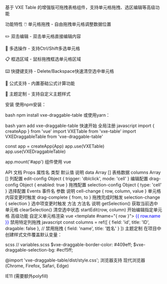 基于 VXE Table 的增强版可拖拽表格组件，支持单元格拖拽、选区编辑等高级功能

功能特性
🖱️ 单元格拖拽 - 自由拖拽单元格调整数据位置

✏️ 双击编辑 - 双击单元格直接编辑内容

🎯 多选操作 - 支持Ctrl/Shift多选单元格

📋 框选区域 - 鼠标拖拽框选单元格区域

⌨️ 快捷键支持 - Delete/Backspace快速清空选中单元格

🔢 公式支持 - 内置基础公式计算功能

🎨 主题定制 - 支持自定义主题样式

安装
使用npm安装：

bash
npm install vxe-draggable-table
或使用yarn：

bash
yarn add vxe-draggable-table
快速开始
全局注册
javascript
import { createApp } from 'vue'
import VXETable from 'vxe-table'
import VXEDraggableTable from 'vxe-draggable-table'

const app = createApp(App)
app.use(VXETable)
app.use(VXEDraggableTable)

app.mount('#app')
组件使用
vue
<template>
  <vxe-draggable-table
    :data="tableData"
    :columns="tableColumns"
    :edit-config="{ trigger: 'dblclick', mode: 'cell' }"
    @cell-change="handleCellChange"
  />
</template>

<script setup>
import { ref } from 'vue'

const tableData = ref([
  { id: 1, name: '张三', age: 25, department: '研发部' },
  { id: 2, name: '李四', age: 30, department: '市场部' }
])

const tableColumns = ref([
  { field: 'id', title: 'ID', width: 80 },
  { field: 'name', title: '姓名', width: 120 },
  { field: 'age', title: '年龄', width: 100 },
  { field: 'department', title: '部门', width: 200 }
])

const handleCellChange = ({ row, column, value }) => {
  console.log('单元格内容变更：', row, column.field, value)
}
</script>
API 文档
Props
属性名	类型	默认值	说明
data	Array	[]	表格数据
columns	Array	[]	列配置
edit-config	Object	{ trigger: 'dblclick', mode: 'cell' }	编辑配置
drag-config	Object	{ enabled: true }	拖拽配置
selection-config	Object	{ type: 'cell' }	选择配置
Events
事件名	参数	说明
cell-change	{ row, column, value }	单元格内容变更时触发
drag-complete	{ from, to }	拖拽完成时触发
selection-change	{ selection }	选中项变更时触发
方法
方法名	说明
getSelection()	获取当前选中单元格
clearSelection()	清空选中状态
startEdit(row, column)	开始编辑指定单元格
高级功能
自定义单元格渲染
vue
<vxe-draggable-table :data="tableData" :columns="columns">
  <template #name="{ row }">
    <span style="color: blue">{{ row.name }}</span>
  </template>
</vxe-draggable-table>
禁用特定列拖拽
javascript
const columns = ref([
  { field: 'id', title: 'ID', dragable: false }, // 禁用拖拽
  { field: 'name', title: '姓名' }
])
主题定制
在项目中创建样式文件覆盖默认变量：

scss
// variables.scss
$vxe-draggable-border-color: #409eff;
$vxe-draggable-selection-bg: #ecf5ff;

@import 'vxe-draggable-table/dist/style.css';
浏览器支持
现代浏览器 (Chrome, Firefox, Safari, Edge)

IE11 (需要额外polyfill)